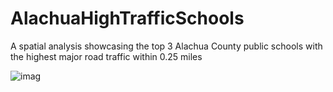 # AlachuaHighTrafficSchools

A spatial analysis showcasing the top 3 Alachua County public schools with the highest major road traffic within 0.25 miles

![imag](https://media-exp1.licdn.com/dms/document/C4E1FAQEy-2-PuSCz1w/feedshare-document-pdf-analyzed/0?e=1600538400&v=beta&t=cVsQZGguIdygmAnZ114gYVBBk59diAAwFHeOomwPFoY)
